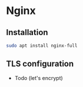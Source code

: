 # Nginx

## Installation
```bash
sudo apt install nginx-full
```

## TLS configuration
- Todo (let's encrypt)
